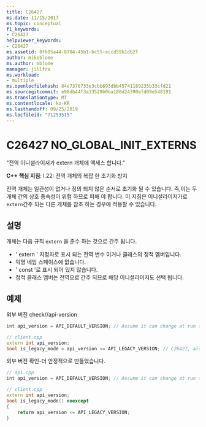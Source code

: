 ```yaml
---
title: C26427
ms.date: 11/15/2017
ms.topic: conceptual
f1_keywords:
- C26427
helpviewer_keywords:
- C26427
ms.assetid: 8fb95a44-8704-45b1-bc55-eccd59b1db2f
author: mikeblome
ms.author: mblome
manager: jillfra
ms.workload:
- multiple
ms.openlocfilehash: 84e7378733e3cbb693dbb45741189235b33cfd21
ms.sourcegitcommit: e98db44f3a33529b0ba188d24390efd09e548191
ms.translationtype: MT
ms.contentlocale: ko-KR
ms.lasthandoff: 09/25/2019
ms.locfileid: "71253515"
---
```

# <a name="c26427-no_global_init_externs"></a>C26427 NO_GLOBAL_INIT_EXTERNS

"전역 이니셜라이저가 extern 개체에 액세스 합니다."

**C++ 핵심 지침**: I.22: 전역 개체의 복잡 한 초기화 방지

전역 개체는 일관성이 없거나 정의 되지 않은 순서로 초기화 될 수 있습니다. 즉,이는 두 개체 간의 상호 종속성이 위험 하므로 피해 야 합니다. 이 지침은 이니셜라이저가로 `extern`간주 되는 다른 개체를 참조 하는 경우에 적용할 수 있습니다.

## <a name="remarks"></a>설명

개체는 다음 규칙 `extern` 을 준수 하는 것으로 간주 됩니다.

- ' extern ' 지정자로 표시 되는 전역 변수 이거나 클래스의 정적 멤버입니다.
- 익명 네임 스페이스에 없습니다.
- ' const '로 표시 되어 있지 않습니다.
- 정적 클래스 멤버는 전역으로 간주 되므로 해당 이니셜라이저도 선택 됩니다.

## <a name="example"></a>예제

외부 버전 check//api-version

```cpp
int api_version = API_DEFAULT_VERSION; // Assume it can change at run time, hence non-const.

// client.cpp
extern int api_version;
bool is_legacy_mode = api_version <= API_LEGACY_VERSION; // C26427, also stale value
```

외부 버전 확인-더 안정적으로 만들었습니다.

```cpp
// api.cpp
int api_version = API_DEFAULT_VERSION; // Assume it can change at run time, hence non-const.

// client.cpp
extern int api_version;
bool is_legacy_mode() noexcept
{
    return api_version <= API_LEGACY_VERSION;
}
```

